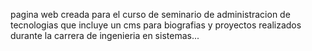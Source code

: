 pagina web creada para el curso de seminario de administracion de tecnologias que incluye un cms para biografias y proyectos realizados durante la carrera de ingenieria en sistemas...
